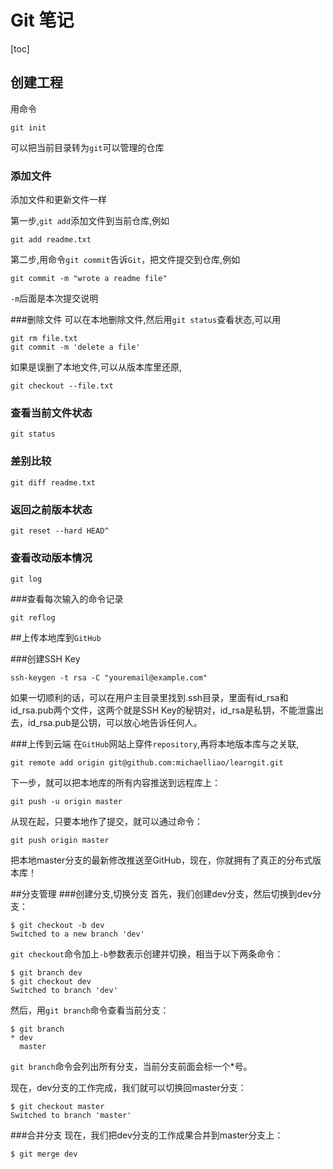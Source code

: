 # Git 笔记
[toc]
## 创建工程
用命令
```git
git init
```
可以把当前目录转为`git`可以管理的仓库

### 添加文件
添加文件和更新文件一样

第一步,`git add`添加文件到当前仓库,例如
```git
git add readme.txt
```

第二步,用命令`git commit`告诉`Git`，把文件提交到仓库,例如
```git
git commit -m "wrote a readme file"
```
`-m`后面是本次提交说明

###删除文件
可以在本地删除文件,然后用`git status`查看状态,可以用
```language
git rm file.txt
git commit -m 'delete a file'
```
如果是误删了本地文件,可以从版本库里还原,
```language
git checkout --file.txt
```

### 查看当前文件状态
```language
git status
```
### 差别比较
```language
git diff readme.txt
```

### 返回之前版本状态
```language
git reset --hard HEAD^
```

### 查看改动版本情况
```language
git log
```

###查看每次输入的命令记录
```language
git reflog
```

##上传本地库到`GitHub`

###创建SSH Key

```language
ssh-keygen -t rsa -C "youremail@example.com"
```
如果一切顺利的话，可以在用户主目录里找到.ssh目录，里面有id_rsa和id_rsa.pub两个文件，这两个就是SSH Key的秘钥对，id_rsa是私钥，不能泄露出去，id_rsa.pub是公钥，可以放心地告诉任何人。


###上传到云端
在`GitHub`网站上穿件`repository`,再将本地版本库与之关联,
```language
git remote add origin git@github.com:michaelliao/learngit.git
```
下一步，就可以把本地库的所有内容推送到远程库上：
```language
git push -u origin master
```

从现在起，只要本地作了提交，就可以通过命令：
```language
git push origin master
```
把本地master分支的最新修改推送至GitHub，现在，你就拥有了真正的分布式版本库！

##分支管理
###创建分支,切换分支
首先，我们创建dev分支，然后切换到dev分支：
```language
$ git checkout -b dev
Switched to a new branch 'dev'
```
`git checkout`命令加上`-b`参数表示创建并切换，相当于以下两条命令：
```language
$ git branch dev
$ git checkout dev
Switched to branch 'dev'
```
然后，用`git branch`命令查看当前分支：
```language
$ git branch
* dev
  master
```
`git branch`命令会列出所有分支，当前分支前面会标一个*号。

现在，dev分支的工作完成，我们就可以切换回master分支：
```language
$ git checkout master
Switched to branch 'master'
```

###合并分支
现在，我们把dev分支的工作成果合并到master分支上：
```language
$ git merge dev
```

